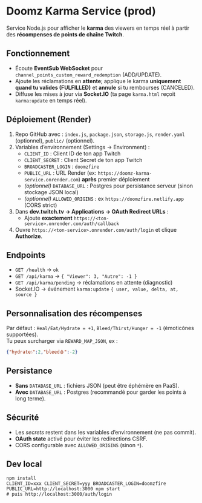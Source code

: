 # Doomz Karma Service (prod)

Service Node.js pour afficher le **karma** des viewers en temps réel à partir des **récompenses de points de chaîne Twitch**.

## Fonctionnement
- Écoute **EventSub WebSocket** pour `channel_points_custom_reward_redemption` (ADD/UPDATE).
- Ajoute les réclamations en **attente**; applique le karma **uniquement quand tu valides (FULFILLED)** et **annule** si tu rembourses (CANCELED).
- Diffuse les mises à jour via **Socket.IO** (ta page `karma.html` reçoit `karma:update` en temps réel).

## Déploiement (Render)
1. Repo GitHub avec : `index.js`, `package.json`, `storage.js`, `render.yaml` (optionnel), `public/` (optionnel).
2. Variables d’environnement (Settings → Environment) :
   - `CLIENT_ID` : Client ID de ton app Twitch
   - `CLIENT_SECRET` : Client Secret de ton app Twitch
   - `BROADCASTER_LOGIN` : `doomzfire`
   - `PUBLIC_URL` : URL Render (ex: `https://doomz-karma-service.onrender.com`) **après** premier déploiement
   - *(optionnel)* `DATABASE_URL` : Postgres pour persistance serveur (sinon stockage JSON local)
   - *(optionnel)* `ALLOWED_ORIGINS` : ex `https://doomzfire.netlify.app` (CORS strict)
3. Dans **dev.twitch.tv → Applications → OAuth Redirect URLs** :
   - Ajoute **exactement** `https://<ton-service>.onrender.com/auth/callback`
4. Ouvre `https://<ton-service>.onrender.com/auth/login` et clique **Authorize**.

## Endpoints
- `GET /health` → `ok`
- `GET /api/karma` → `{ "Viewer": 3, "Autre": -1 }`
- `GET /api/karma/pending` → réclamations en attente (diagnostic)
- Socket.IO → événement `karma:update` `{ user, value, delta, at, source }`

## Personnalisation des récompenses
Par défaut : `Heal/Eat/Hydrate = +1`, `Bleed/Thirst/Hunger = -1` (émoticônes supportées).  
Tu peux surcharger via `REWARD_MAP_JSON`, ex :
```json
{"hydrate💧":2,"bleed🩸":-2}
```

## Persistance
- **Sans** `DATABASE_URL` : fichiers JSON (peut être éphémère en PaaS).
- **Avec** `DATABASE_URL` : Postgres (recommandé pour garder les points à long terme).

## Sécurité
- Les *secrets* restent dans les variables d’environnement (ne pas commit).
- **OAuth state** activé pour éviter les redirections CSRF.
- CORS configurable avec `ALLOWED_ORIGINS` (sinon `*`).

## Dev local
```
npm install
CLIENT_ID=xxx CLIENT_SECRET=yyy BROADCASTER_LOGIN=doomzfire PUBLIC_URL=http://localhost:3000 npm start
# puis http://localhost:3000/auth/login
```
